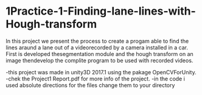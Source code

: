 # 1Practice-1-Finding-lane-lines-with-Hough-transform
In  this  project we  present  the  process  to  create  a progam able to  find  the  lines  araund  a  lane  out  of  a  videorecorded  by  a  camera  installed  in  a  car.  First  is  developed  thesegmentation module and the hough transform on an image thendevelop the complite program to be used with recorded videos.

-this project was made in unity3D 2017.1 using the pakage OpenCVForUnity.
-chek the Project1 Report.pdf for more info of the project.
-in the code i used absolute directions for the files change them to your directory
